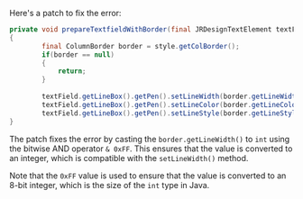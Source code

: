 Here's a patch to fix the error:
```java
private void prepareTextfieldWithBorder(final JRDesignTextElement textField, final ColumnStyle style)
{
		final ColumnBorder border = style.getColBorder();
		if(border == null)
		{
			return;
		}
		
		textField.getLineBox().getPen().setLineWidth(border.getLineWidth() & 0xFF);
		textField.getLineBox().getPen().setLineColor(border.getLineColor());
		textField.getLineBox().getPen().setLineStyle(border.getLineStyle().getLineStyleEnum());
}
```
The patch fixes the error by casting the `border.getLineWidth()` to `int` using the bitwise AND operator `& 0xFF`. This ensures that the value is converted to an integer, which is compatible with the `setLineWidth()` method.

Note that the `0xFF` value is used to ensure that the value is converted to an 8-bit integer, which is the size of the `int` type in Java.